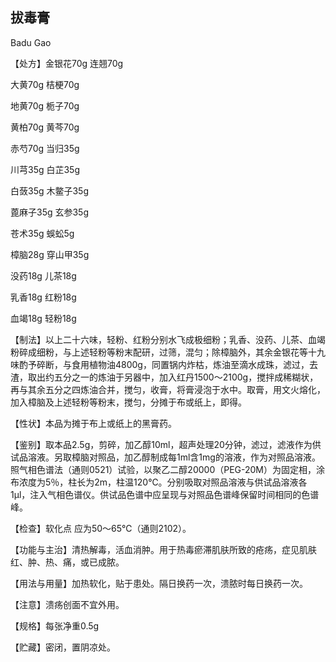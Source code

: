 ## 拔毒膏

Badu Gao

【处方】金银花70g 连翘70g

大黄70g 桔梗70g

地黄70g 栀子70g

黄柏70g 黄芩70g

赤芍70g 当归35g

川芎35g 白芷35g

白蔹35g 木鳖子35g

蓖麻子35g 玄参35g

苍术35g 蜈蚣5g

樟脑28g 穿山甲35g

没药18g 儿茶18g

乳香18g 红粉18g

血竭18g 轻粉18g

【制法】以上二十六味，轻粉、红粉分别水飞成极细粉；乳香、没药、儿茶、血竭粉碎成细粉，与上述轻粉等粉末配研，过筛，混匀；除樟脑外，其余金银花等十九味酌予碎断，与食用植物油4800g，同置锅内炸枯，炼油至滴水成珠，滤过，去渣，取出约五分之一的炼油于另器中，加入红丹1500～2100g，搅拌成稀糊状，再与其余五分之四炼油合并，搅匀，收膏，将膏浸泡于水中。取膏，用文火熔化，加入樟脑及上述轻粉等粉末，搅匀，分摊于布或纸上，即得。

【性状】本品为摊于布上或纸上的黑膏药。

【鉴别】取本品2.5g，剪碎，加乙醇10ml，超声处理20分钟，滤过，滤液作为供试品溶液。另取樟脑对照品，加乙醇制成每1ml含1mg的溶液，作为对照品溶液。照气相色谱法（通则0521）试验，以聚乙二醇20000（PEG-20M）为固定相，涂布浓度为5％，柱长为2m，柱温120℃。分别吸取对照品溶液与供试品溶液各1μl，注入气相色谱仪。供试品色谱中应呈现与对照品色谱峰保留时间相同的色谱峰。

【检查】软化点 应为50～65℃（通则2102）。

【功能与主治】清热解毒，活血消肿。用于热毒瘀滞肌肤所致的疮疡，症见肌肤红、肿、热、痛，或已成脓。

【用法与用量】加热软化，贴于患处。隔日换药一次，溃脓时每日换药一次。

【注意】溃疡创面不宜外用。

【规格】每张净重0.5g

【贮藏】密闭，置阴凉处。